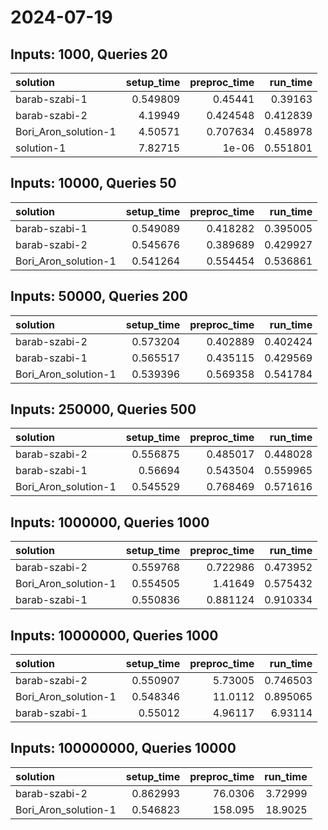 # 2024-07-19

## Inputs: 1000, Queries 20

| solution             |   setup_time |   preproc_time |   run_time |
|:---------------------|-------------:|---------------:|-----------:|
| barab-szabi-1        |     0.549809 |       0.45441  |   0.39163  |
| barab-szabi-2        |     4.19949  |       0.424548 |   0.412839 |
| Bori_Aron_solution-1 |     4.50571  |       0.707634 |   0.458978 |
| solution-1           |     7.82715  |       1e-06    |   0.551801 |

## Inputs: 10000, Queries 50

| solution             |   setup_time |   preproc_time |   run_time |
|:---------------------|-------------:|---------------:|-----------:|
| barab-szabi-1        |     0.549089 |       0.418282 |   0.395005 |
| barab-szabi-2        |     0.545676 |       0.389689 |   0.429927 |
| Bori_Aron_solution-1 |     0.541264 |       0.554454 |   0.536861 |

## Inputs: 50000, Queries 200

| solution             |   setup_time |   preproc_time |   run_time |
|:---------------------|-------------:|---------------:|-----------:|
| barab-szabi-2        |     0.573204 |       0.402889 |   0.402424 |
| barab-szabi-1        |     0.565517 |       0.435115 |   0.429569 |
| Bori_Aron_solution-1 |     0.539396 |       0.569358 |   0.541784 |

## Inputs: 250000, Queries 500

| solution             |   setup_time |   preproc_time |   run_time |
|:---------------------|-------------:|---------------:|-----------:|
| barab-szabi-2        |     0.556875 |       0.485017 |   0.448028 |
| barab-szabi-1        |     0.56694  |       0.543504 |   0.559965 |
| Bori_Aron_solution-1 |     0.545529 |       0.768469 |   0.571616 |

## Inputs: 1000000, Queries 1000

| solution             |   setup_time |   preproc_time |   run_time |
|:---------------------|-------------:|---------------:|-----------:|
| barab-szabi-2        |     0.559768 |       0.722986 |   0.473952 |
| Bori_Aron_solution-1 |     0.554505 |       1.41649  |   0.575432 |
| barab-szabi-1        |     0.550836 |       0.881124 |   0.910334 |

## Inputs: 10000000, Queries 1000

| solution             |   setup_time |   preproc_time |   run_time |
|:---------------------|-------------:|---------------:|-----------:|
| barab-szabi-2        |     0.550907 |        5.73005 |   0.746503 |
| Bori_Aron_solution-1 |     0.548346 |       11.0112  |   0.895065 |
| barab-szabi-1        |     0.55012  |        4.96117 |   6.93114  |

## Inputs: 100000000, Queries 10000

| solution             |   setup_time |   preproc_time |   run_time |
|:---------------------|-------------:|---------------:|-----------:|
| barab-szabi-2        |     0.862993 |        76.0306 |    3.72999 |
| Bori_Aron_solution-1 |     0.546823 |       158.095  |   18.9025  |
